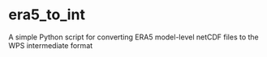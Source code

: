 # era5_to_int
A simple Python script for converting ERA5 model-level netCDF files to the WPS intermediate format
